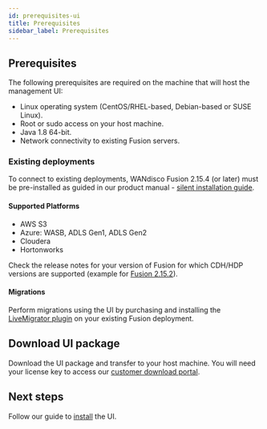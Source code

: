 ```yaml
---
id: prerequisites-ui
title: Prerequisites
sidebar_label: Prerequisites
---
```


## Prerequisites

The following prerequisites are required on the machine that will host the management UI:

* Linux operating system (CentOS/RHEL-based, Debian-based or SUSE Linux).
* Root or sudo access on your host machine.
* Java 1.8 64-bit.
* Network connectivity to existing Fusion servers.

### Existing deployments

To connect to existing deployments, WANdisco Fusion 2.15.4 (or later) must be pre-installed as guided in our product manual - [silent installation guide](https://docs.wandisco.com/bigdata/wdfusion/#_silent_installation).

#### Supported Platforms

[//]: <This may be replaced with a link to the release notes for Fusion 2.15.4.>

* AWS S3
* Azure: WASB, ADLS Gen1, ADLS Gen2
* Cloudera
* Hortonworks

Check the release notes for your version of Fusion for which CDH/HDP versions are supported (example for [Fusion 2.15.2](https://community.wandisco.com/s/article/WANdisco-Fusion-Release-2-15-2)).

#### Migrations

Perform migrations using the UI by purchasing and installing the [LiveMigrator plugin](https://docs.wandisco.com/bigdata/wdfusion/plugins/live-migrator/6.0) on your existing Fusion deployment.

## Download UI package

Download the UI package and transfer to your host machine. You will need your license key to access our [customer download portal](https://customer.wandisco.com/).

## Next steps

Follow our guide to [install](../installation/install-ui.md) the UI.